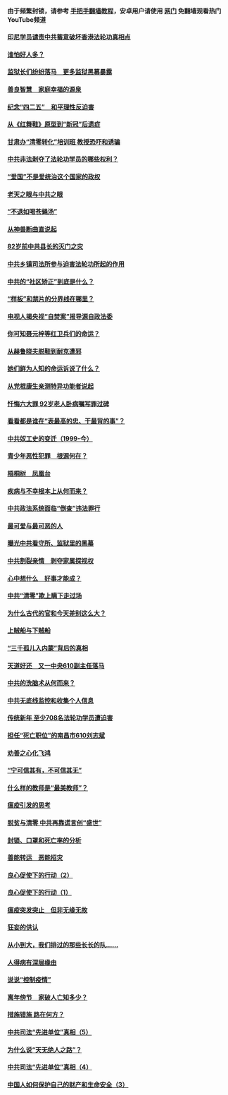 #### 由于频繁封锁，请参考 [手把手翻墙教程](https://github.com/gfw-breaker/guides/wiki/)，安卓用户请使用 [网门](https://github.com/gfw-breaker/nogfw/blob/master/dl.md?t=04271800) 免翻墙观看热门YouTube频道 

#### [印尼学员谴责中共蓄意破坏香港法轮功真相点](../pages/19/423902.md?t=04271800) 

#### [谁怕好人多？](../pages/19/423774.md?t=04271800) 

#### [监狱长们纷纷落马　更多监狱黑幕暴露](../pages/19/423787.md?t=04271800) 

#### [善良智慧　家庭幸福的源泉](../pages/19/423632.md?t=04271800) 

#### [纪念“四二五”　和平理性反迫害](../pages/19/423660.md?t=04271800) 

#### [从《红舞鞋》原型到“新冠”后遗症](../pages/19/423509.md?t=04271800) 

#### [甘肃办“清零转化”培训班 教授恐吓和诱骗](../pages/19/423498.md?t=04271800) 

#### [中共非法剥夺了法轮功学员的哪些权利？](../pages/19/423392.md?t=04271800) 

#### [“爱国”不是爱统治这个国家的政权](../pages/19/423029.md?t=04271800) 

#### [老天之眼与中共之眼](../pages/19/423378.md?t=04271800) 

#### [“不退如喝苍蝇汤”](../pages/19/423287.md?t=04271800) 

#### [从神兽断曲直说起](../pages/19/423201.md?t=04271800) 

#### [82岁前中共县长的灭门之灾](../pages/19/423055.md?t=04271800) 

#### [中共乡镇司法所参与迫害法轮功所起的作用](../pages/19/423064.md?t=04271800) 

#### [中共的“社区矫正”到底是什么？](../pages/19/422870.md?t=04271800) 

#### [“样板”和禁片的分界线在哪里？](../pages/19/422704.md?t=04271800) 

#### [电视人揭央视“自焚案”报导源自政法委](../pages/19/422770.md?t=04271800) 

#### [你可知聂元梓等红卫兵们的命运？](../pages/19/422848.md?t=04271800) 

#### [从赫鲁晓夫脱鞋到耐克遭邪](../pages/19/422826.md?t=04271800) 

#### [她们鲜为人知的命运诉说了什么？](../pages/19/422754.md?t=04271800) 

#### [从党棍康生亲测特异功能者说起](../pages/19/422657.md?t=04271800) 

#### [忏悔六大罪 92岁老人卧病嘱写罪过碑](../pages/19/422750.md?t=04271800) 

#### [看看都是谁在“表最高的忠、干最背的事”？](../pages/19/422703.md?t=04271800) 

#### [中共奴工史的变迁（1999-今）](../pages/19/422656.md?t=04271800) 

#### [青少年恶性犯罪　根源何在？](../pages/19/422449.md?t=04271800) 

#### [梧桐树　凤凰台](../pages/19/422442.md?t=04271800) 

#### [疾病与不幸根本上从何而来？](../pages/19/422438.md?t=04271800) 

#### [中共政法系统面临“倒查”违法罪行](../pages/19/422497.md?t=04271800) 

#### [最可爱与最可恶的人](../pages/19/422448.md?t=04271800) 

#### [曝光中共看守所、监狱里的黑幕](../pages/19/422390.md?t=04271800) 

#### [中共割裂亲情　剥夺家属探视权](../pages/19/422364.md?t=04271800) 

#### [心中想什么　好事才能成？](../pages/19/422318.md?t=04271800) 

#### [中共“清零”欺上瞒下走过场](../pages/19/422306.md?t=04271800) 

#### [为什么古代的官和今天差别这么大？](../pages/19/422228.md?t=04271800) 

#### [上贼船与下贼船](../pages/19/422276.md?t=04271800) 

#### [“三千孤儿入内蒙”背后的真相](../pages/19/422229.md?t=04271800) 

#### [天道好还　又一中央610副主任落马](../pages/19/422155.md?t=04271800) 

#### [中共的洗脑术从何而来？](../pages/19/422154.md?t=04271800) 

#### [中共无底线监控和收集个人信息](../pages/19/422039.md?t=04271800) 

#### [传统新年 至少708名法轮功学员遭迫害](../pages/19/421946.md?t=04271800) 

#### [担任“死亡职位”的南昌市610刘志斌](../pages/19/421957.md?t=04271800) 

#### [劝善之心化飞鸿](../pages/19/421164.md?t=04271800) 

#### [“宁可信其有，不可信其无”](../pages/19/421691.md?t=04271800) 

#### [什么样的教师是“最美教师”？](../pages/19/421755.md?t=04271800) 

#### [瘟疫引发的思考](../pages/19/421594.md?t=04271800) 

#### [脱贫与清零 中共再靠谎言创“盛世”](../pages/19/421590.md?t=04271800) 

#### [封锁、口罩和死亡率的分析](../pages/19/421495.md?t=04271800) 

#### [善能转运　恶能招灾](../pages/19/421334.md?t=04271800) 

#### [良心促使下的行动（2）](../pages/19/421361.md?t=04271800) 

#### [良心促使下的行动（1）](../pages/19/421302.md?t=04271800) 

#### [瘟疫突发突止　但非无缘无故](../pages/19/421281.md?t=04271800) 

#### [狂妄的供认](../pages/19/421199.md?t=04271800) 

#### [从小到大，我们排过的那些长长的队……](../pages/19/421243.md?t=04271800) 

#### [人得病有深层缘由](../pages/19/420864.md?t=04271800) 

#### [说说“控制疫情”](../pages/19/420831.md?t=04271800) 

#### [离年傍节　家破人亡知多少？](../pages/19/420563.md?t=04271800) 

#### [措施错施  路在何方？](../pages/19/420076.md?t=04271800) 

#### [中共司法“先进单位”真相（5）](../pages/19/419453.md?t=04271800) 

#### [为什么说“天无绝人之路”？](../pages/19/419618.md?t=04271800) 

#### [中共司法“先进单位”真相（4）](../pages/19/419452.md?t=04271800) 

#### [中国人如何保护自己的财产和生命安全（3）](../pages/19/419405.md?t=04271800) 

